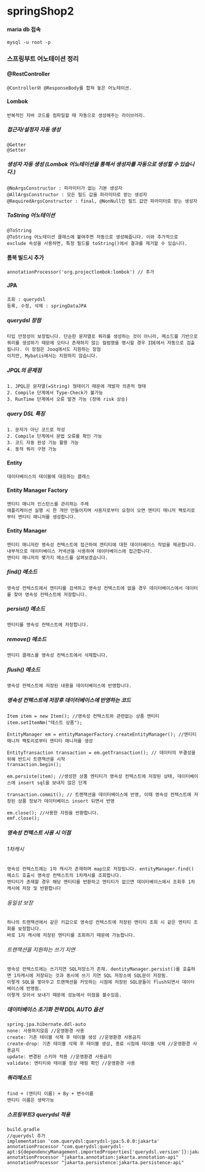 # springShop2

#### maria db 접속
    mysql -u root -p

### 스프링부트 어노테이션 정리

#### @RestController
    @Controller와 @ResponseBody를 합쳐 놓은 어노테이션.

#### Lombok
    반복적인 자바 코드를 컴파일할 때 자동으로 생성해주는 라이브러리.
    
##### 접근자/설정자 자동 생성
    @Getter
    @Setter

##### 생성자 자동 생성 (Lombok 어노테이션을 통해서 생성자를 자동으로 생성할 수 있습니다.)
    @NoArgsConstructor : 파라미터가 없는 기본 생성자
    @AllArgsConstructor : 모든 필드 값을 파라미터로 받는 생성자
    @RequiredArgsConstructor : final, @NonNull인 필드 값만 파라미터로 받는 생성자

##### ToString 어노테이션
    @ToString
    @ToString 어노테이션 클래스에 붙여주면 자동으로 생성해줍니다. 이와 추가적으로 exclude 속성을 사용하면, 특정 필드를 toString()에서 결과를 제거할 수 있습니다.

#### 롬복 빌드시 추가
    annotationProcessor('org.projectlombok:lombok') // 추가

#### JPA
    조회 : querydsl
    등록, 수정, 삭제 : springDataJPA

##### querydsl 장점
    타입 안정성이 보장됩니다. 단순한 문자열로 쿼리를 생성하는 것이 아니라, 메소드를 기반으로 쿼리를 생성하기 때문에 오타나 존재하지 않는 컬럼명을 명시할 경우 IDE에서 자동으로 검출됩니다. 이 장점은 Jooq에서도 지원하는 장점
    이지만, Mybatis에서는 지원하지 않습니다.

##### JPQL의 문제점
    1. JPQL은 문자열(=String) 형태이기 때문에 개발자 의존적 형태
    2. Compile 단계에서 Type-Check가 불가능
    3. RunTime 단계에서 오류 발견 가능 (장애 risk 상승)

##### query DSL 특징
    1. 문자가 아닌 코드로 작성
    2. Compile 단계에서 문법 오류를 확인 가능
    3. 코드 자동 완성 기능 활용 가능
    4. 동적 쿼리 구현 가능

#### Entity 
    데이터베이스의 테이블에 대응하는 클래스

#### Entity Manager Factory
    엔티티 매니저 인스턴스를 관리하는 주체
    애플리케이션 실행 시 한 개만 만들어지며 사용자로부터 요청이 오면 엔티티 매니저 팩토리로부터 엔티티 매니저를 생성합니다.

#### Entity Manager 
    엔티티 매니저란 영속성 컨텍스트에 접근하여 엔티티에 대한 데이터베이스 작업을 제공합니다.
    내부적으로 데이터베이스 커넥션을 사용하여 데이터베이스에 접근합니다.
    엔티티 매니저의 몇가지 메소드를 살펴보겠습니다. 

##### find() 메소드
    영속성 컨텍스트에서 엔티티를 검색하고 영속성 컨텍스트에 없을 경우 데이터베이스에서 데이터를 찾아 영속성 컨텍스트에 저장합니다.

##### persist() 메소드
    엔티티를 영속성 컨텍스트에 저장합니다.

##### remove() 메소드
    엔티티 클래스를 영속성 컨텍스트에서 삭제합니다.

##### flush() 메소드 
    영속성 컨텍스트에 저장된 내용을 데이터베이스에 반영합니다.


##### 영속성 컨텍스트에 저장후 데이터베이스에 반영하는 코드
    Item item = new Item(); //영속성 컨텍스트와 관련없는 상품 엔티티
    item.setItemNm("테스트 상품");
    
    EntityManager em = entityManagerFactory.createEntityManager(); //엔티티매니저 팩토리로부터 엔티티 매니저를 생성
    
    EntityTransaction transaction = em.getTransaction(); // 데이터의 무결성을 위해 반드시 트랜잭션을 시작
    transaction.begin();
    
    em.persiste(item); //생성한 상품 엔티티가 영속성 컨텍스트에 저장된 상태, 데이터베이스에 insert sql을 보내지 않은 단계
    
    transaction.commit(); // 트랜잭션을 데이터베이스에 반영, 이때 영속성 컨텍스트에 저장된 상품 정보가 데이터베이스 insert 되면서 반영
    
    em.close(); //사용한 자원을 반환합니다.
    emf.close();

##### 영속성 컨텍스트 사용 시 이점

###### 1차캐시
    영속성 컨텍스트에는 1차 캐시가 존재하며 map으로 저장됩니다. entityManager.find() 메소드 호출시 영속성 컨텍스트의 1차캐시를 조회합니다. 
    엔티티가 존재할 경우 해당 엔티티를 반환하고 엔티티가 없으면 데이터베이스에서 조회후 1차캐시에 저장 및 반환합니다 

###### 동일성 보장 
    하나의 트랜잭션에서 같은 키값으로 영속성 컨텍스트에 저장된 엔티티 조회 시 같은 엔티티 조회를 보장합니다. 
    바로 1차 캐시에 저장된 엔티티를 조회하기 때문에 가능합니다.

###### 트랜잭션을 지원하는 쓰기 지연 
    영속성 컨텍스트에는 쓰기지연 SQL저장소가 존재. dentityManager.persist()를 호출하면 1차캐시에 저장되는 것과 동시에 쓰기 지연 SQL 저장소에 SQL문이 저장됨.
    이렇게 SQL을 쌓아두고 트랜잭션을 커밋하는 시점에 저장된 SQL문들이 flush되면서 데이터베이스에 반영됨.
    이렇게 모아서 보내기 때문에 성능에서 이점을 볼수있음.

##### 데이터베이스 초기화 전략 DDL AUTO 옵션
    spring.jpa.hibernate.ddl-auto
    none: 사용하지않음 //운영환경 사용
    create: 기존 테이블 삭제 후 테이블 생성 //운영환경 사용금지
    create-drop: 기존 테이블 삭제 후 테이블 생성, 종료 시점에 테이블 삭제 //운영환경 사용금지
    update: 변경된 스키마 적용 //운영환경 사용금지
    validate: 엔티티와 테이블 정상 매핑 확인 //운영환경 사용

##### 쿼리메소드
    find + (엔티티 이름) + By + 변수이름
    엔티티 이름은 생략가능

##### 스프링부트3 querydsl 적용
    build.gradle
    //querydsl 추가
	implementation 'com.querydsl:querydsl-jpa:5.0.0:jakarta'
	annotationProcessor "com.querydsl:querydsl-apt:${dependencyManagement.importedProperties['querydsl.version']}:jakarta"
	annotationProcessor "jakarta.annotation:jakarta.annotation-api"
	annotationProcessor "jakarta.persistence:jakarta.persistence-api"

